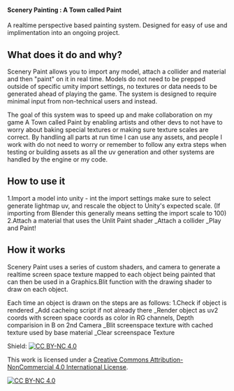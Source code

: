 #### Scenery Painting : A Town called Paint
A realtime perspective based painting system. Designed for easy of use and implimentation into an ongoing project.

## What does it do and why?
Scenery Paint allows you to import any model, attach a collider and material and then "paint" on it in real time. Models do not need to be prepped outside of specific umity import settings, no textures or data needs to be generated ahead of playing the game. The system is designed to require minimal input from non-technical users and instead.

The goal of this system was to speed up and make collaboration on my game A Town called Paint by enabling artists and other devs to not have to worry about baking special textures or making sure texture scales are correct. By handling all parts at run time I can use any assets, and people I work with do not need to worry or remember to follow any extra steps when testing or building assets as all the uv generation and other systems are handled by the engine or my code.

## How to use it
1.Import a model into unity - int the import settings make sure to select generate lightmap uv, and rescale the object to Unity's expected scale. (If importing from Blender this generally means setting the import scale to 100)
2.Attach a material that uses the Unlit Paint shader
_Attach a collider
_Play and Paint!

## How it works
Scenery Paint uses a series of custom shaders, and camera to generate a realtime screen space texture mapped to each object being painted that can then be used in a Graphics.Blit function with the drawing shader to draw on each object.

Each time an object is drawn on the steps are as follows:
1.Check if object is rendered
_Add cacheing script if not already there
_Render object as uv2 coords with screen space coords as color in RG channels, Depth comparision in B on 2nd Camera
_Blit screenspace texture with cached texture used by base material
_Clear screenspace Texture


Shield: [![CC BY-NC 4.0][cc-by-nc-shield]][cc-by-nc]

This work is licensed under a
[Creative Commons Attribution-NonCommercial 4.0 International License][cc-by-nc].

[![CC BY-NC 4.0][cc-by-nc-image]][cc-by-nc]

[cc-by-nc]: https://creativecommons.org/licenses/by-nc/4.0/
[cc-by-nc-image]: https://licensebuttons.net/l/by-nc/4.0/88x31.png
[cc-by-nc-shield]: https://img.shields.io/badge/License-CC%20BY--NC%204.0-lightgrey.svg



